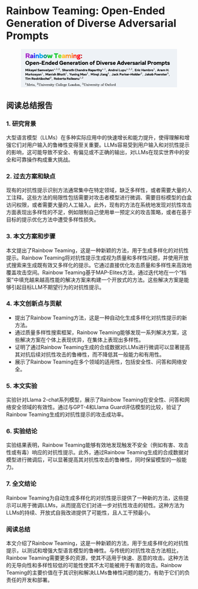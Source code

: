# Rainbow Teaming: Open-Ended Generation of Diverse Adversarial Prompts

<figure><img src="../.gitbook/assets/image (8) (1) (1) (1) (1) (1).png" alt=""><figcaption></figcaption></figure>

## 阅读总结报告

### 1. 研究背景

大型语言模型（LLMs）在多种实际应用中的快速增长和能力提升，使得理解和增强它们对用户输入的鲁棒性变得至关重要。LLMs容易受到用户输入和对抗性提示的影响，这可能导致不安全、有偏见或不正确的输出，对LLMs在现实世界中的安全和可靠操作构成重大挑战。

### 2. 过去方案和缺点

现有的对抗性提示识别方法通常集中在特定领域，缺乏多样性，或者需要大量的人工注释。这些方法的局限性包括需要对攻击者模型进行微调、需要目标模型的白盒访问权限，或者需要大量的人工输入。此外，现有的方法在系统地发现对抗性攻击方面表现出多样性的不足，例如限制自己使用单一预定义的攻击策略，或者在基于目标的提示优化方法中遭受多样性损失。

### 3. 本文方案和步骤

本文提出了Rainbow Teaming，这是一种新颖的方法，用于生成多样化的对抗性提示。Rainbow Teaming将对抗性提示生成视为质量和多样性问题，并使用开放式搜索来生成既有效又多样化的提示。它通过直接优化攻击质量和多样性来高效地覆盖攻击空间。Rainbow Teaming基于MAP-Elites方法，通过迭代地在一个“档案”中填充越来越高性能的解决方案来构建一个开放式的方法。这些解决方案是能够引起目标LLM不期望行为的对抗性提示。

### 4. 本文创新点与贡献

* 提出了Rainbow Teaming方法，这是一种自动化生成多样化对抗性提示的新方法。
* 通过质量多样性搜索框架，Rainbow Teaming能够发现一系列解决方案，这些解决方案在个体上表现优异，在集体上表现出多样性。
* 证明了通过Rainbow Teaming生成的合成数据对LLMs进行微调可以显著提高其对抗后续对抗性攻击的鲁棒性，而不降低其一般能力和有用性。
* 展示了Rainbow Teaming在多个领域的适用性，包括安全性、问答和网络安全。

### 5. 本文实验

实验针对Llama 2-chat系列模型，展示了Rainbow Teaming在安全性、问答和网络安全领域的有效性。通过与GPT-4和Llama Guard评估模型的比较，验证了Rainbow Teaming生成的对抗性提示的攻击成功率。

### 6. 实验结论

实验结果表明，Rainbow Teaming能够有效地发现触发不安全（例如有害、攻击性或有毒）响应的对抗性提示。此外，通过Rainbow Teaming生成的合成数据对模型进行微调后，可以显著提高其对抗性攻击的鲁棒性，同时保留模型的一般能力。

### 7. 全文结论

Rainbow Teaming为自动生成多样化的对抗性提示提供了一种新的方法，这些提示可以用于微调LLMs，从而提高它们对进一步对抗性攻击的韧性。这种方法为LLMs的持续、开放式自我改进提供了可能性，且人工干预最小。

### 阅读总结

本文介绍了Rainbow Teaming，这是一种新颖的方法，用于生成多样化的对抗性提示，以测试和增强大型语言模型的鲁棒性。与传统的对抗性攻击方法相比，Rainbow Teaming需要更多的资源，使其不适用于快速、恶意的攻击。这种方法的无导向性和多样性较低的可能性使其不太可能被用于有害的攻击。Rainbow Teaming的主要价值在于其识别和解决LLMs鲁棒性问题的能力，有助于它们的负责任的开发和部署。

